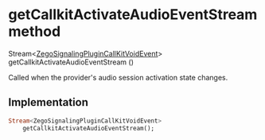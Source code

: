 


# getCallkitActivateAudioEventStream method








Stream&lt;[ZegoSignalingPluginCallKitVoidEvent](../../zego_uikit_prebuilt_live_audio_room/ZegoSignalingPluginCallKitVoidEvent-class.md)> getCallkitActivateAudioEventStream
()





<p>Called when the provider's audio session activation state changes.</p>



## Implementation

```dart
Stream<ZegoSignalingPluginCallKitVoidEvent>
    getCallkitActivateAudioEventStream();
```







